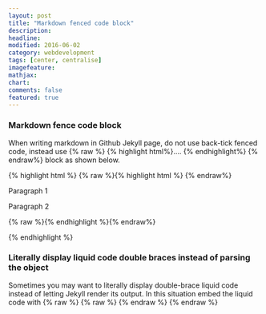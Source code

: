 ```yaml
---
layout: post
title: "Markdown fenced code block"
description: 
headline: 
modified: 2016-06-02
category: webdevelopment
tags: [center, centralise]
imagefeature: 
mathjax: 
chart: 
comments: false
featured: true
---
```

### Markdown fence code block
  
When writing markdown in Github Jekyll page, do not use back-tick fenced code, instead use {% raw %} {% highlight html%}.... {% endhighlight%} {% endraw%} block as shown below.

{% highlight html %}
{% raw %}{% highlight html %} {% endraw%} 

 <div>
     <p> Paragraph 1   </p>
     <p> Paragraph 2   </p>
 </div>

{% raw %}{% endhighlight %}{% endraw%} 
   
{% endhighlight %}
        
	 
### Literally display liquid code double braces instead of parsing the object	 

Sometimes you may want to literally display double-brace liquid code instead of letting Jekyll render its output.
In this situation embed the liquid code with   {% raw %} {% raw %}  {% endraw %}      {% endraw %}   